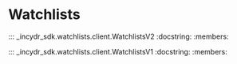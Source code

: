 # Watchlists

::: _incydr_sdk.watchlists.client.WatchlistsV2
    :docstring:
    :members:

::: _incydr_sdk.watchlists.client.WatchlistsV1
    :docstring:
    :members:
